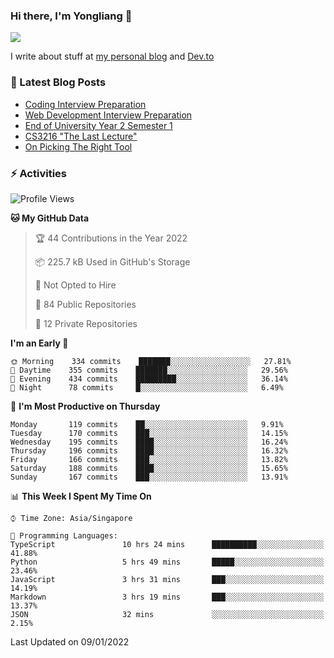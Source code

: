 ### Hi there, I'm Yongliang 👋 
<!--
**tlylt/tlylt** is a ✨ _special_ ✨ repository because its `README.md` (this file) appears on your GitHub profile.

Here are some ideas to get you started:

- 🔭 I’m currently working on ...
- 🌱 I’m currently learning ...
- 👯 I’m looking to collaborate on ...
- 🤔 I’m looking for help with ...
- 💬 Ask me about ...
- 📫 How to reach me: ...
- 😄 Pronouns: ...
- ⚡ Fun fact: ...
-->

<img
align="center"
src="https://github-readme-stats.vercel.app/api/?username=tlylt&theme=dracula"
/>

I write about stuff at [my personal blog](https://www.yongliangliu.com/) and [Dev.to](https://dev.to/tlylt)

### 📕 Latest Blog Posts

<!-- BLOG-POST-LIST:START -->
- [Coding Interview Preparation](https://www.yongliangliu.com/blog/coding-interview-prep/)
- [Web Development Interview Preparation](https://www.yongliangliu.com/blog/web-dev-interview-prep/)
- [End of University Year 2 Semester 1](https://www.yongliangliu.com/blog/year-2-sem-1/)
- [CS3216 &quot;The Last Lecture&quot;](https://www.yongliangliu.com/blog/cs3216-the-last-lecture/)
- [On Picking The Right Tool](https://www.yongliangliu.com/blog/on-picking-the-right-tool/)
<!-- BLOG-POST-LIST:END -->

### ⚡ Activities
<!--START_SECTION:waka-->
![Profile Views](http://img.shields.io/badge/Profile%20Views-20-blue)

**🐱 My GitHub Data** 

> 🏆 44 Contributions in the Year 2022
 > 
> 📦 225.7 kB Used in GitHub's Storage 
 > 
> 🚫 Not Opted to Hire
 > 
> 📜 84 Public Repositories 
 > 
> 🔑 12 Private Repositories  
 > 
**I'm an Early 🐤** 

```text
🌞 Morning    334 commits    ███████░░░░░░░░░░░░░░░░░░   27.81% 
🌆 Daytime    355 commits    ███████░░░░░░░░░░░░░░░░░░   29.56% 
🌃 Evening    434 commits    █████████░░░░░░░░░░░░░░░░   36.14% 
🌙 Night      78 commits     █░░░░░░░░░░░░░░░░░░░░░░░░   6.49%

```
📅 **I'm Most Productive on Thursday** 

```text
Monday       119 commits    ██░░░░░░░░░░░░░░░░░░░░░░░   9.91% 
Tuesday      170 commits    ███░░░░░░░░░░░░░░░░░░░░░░   14.15% 
Wednesday    195 commits    ████░░░░░░░░░░░░░░░░░░░░░   16.24% 
Thursday     196 commits    ████░░░░░░░░░░░░░░░░░░░░░   16.32% 
Friday       166 commits    ███░░░░░░░░░░░░░░░░░░░░░░   13.82% 
Saturday     188 commits    ████░░░░░░░░░░░░░░░░░░░░░   15.65% 
Sunday       167 commits    ███░░░░░░░░░░░░░░░░░░░░░░   13.91%

```


📊 **This Week I Spent My Time On** 

```text
⌚︎ Time Zone: Asia/Singapore

💬 Programming Languages: 
TypeScript               10 hrs 24 mins      ██████████░░░░░░░░░░░░░░░   41.88% 
Python                   5 hrs 49 mins       █████░░░░░░░░░░░░░░░░░░░░   23.46% 
JavaScript               3 hrs 31 mins       ███░░░░░░░░░░░░░░░░░░░░░░   14.19% 
Markdown                 3 hrs 19 mins       ███░░░░░░░░░░░░░░░░░░░░░░   13.37% 
JSON                     32 mins             ░░░░░░░░░░░░░░░░░░░░░░░░░   2.15%

```


 Last Updated on 09/01/2022
<!--END_SECTION:waka-->